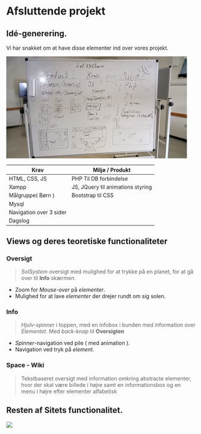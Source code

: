 # Afsluttende projekt

## Idé-generering.

Vi har snakket om at have disse elementer ind over vores projekt.

![](.\43476120_247507859281397_2510296328815247360_n.jpg)

| Krav                    | Miljø / Produkt                   |
| ----------------------- | --------------------------------- |
| HTML, CSS, JS           | PHP Til DB forbindelse            |
| Xampp                   | JS, JQuery til animations styring |
| Målgruppe( Børn )       | Bootstrap til CSS                 |
| Mysql                   |                                   |
| Navigation over 3 sider |                                   |
| Dagslog                 |                                   |

## Views og deres teoretiske functionaliteter

### Oversigt 

> *SolSystem* oversigt med mulighed for at trykke på en planet, for at gå over til **Info** skærmen.

* Zoom for *Mouse-over* på *elementer*.
* Mulighed for at lave *elementer* der drejer rundt om sig solen.

### Info

> *Hjulv-spinner* i toppen, med en infobox i bunden med information over *Elementet*.
> Med *back-knap* til **Oversigten**

* *Spinner*-navigation ved pile ( med animation ).
* Navigation ved tryk på *element*.

### Space - Wiki

> Tekstbaseret oversigt med information omkring abstracte elementer, hvor der skal være billede i højre samt en informationsbox og en menu i højre efter elementer alfabetisk

## Resten af Sitets functionalitet.

![](C:\xampp\htdocs\SolSystem\Doc\Overview.png)